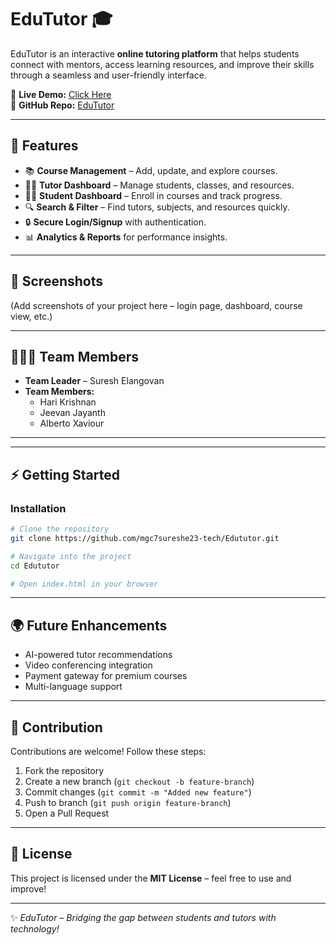 # EduTutor 🎓

EduTutor is an interactive **online tutoring platform** that helps students connect with mentors, access learning resources, and improve their skills through a seamless and user-friendly interface.  

🔗 **Live Demo:** [Click Here](https://4fed0a39ea83af04dc.gradio.live/)  
📂 **GitHub Repo:** [EduTutor](https://github.com/mgc7sureshe23-tech/Edututor.git)  

---

## 🚀 Features  
- 📚 **Course Management** – Add, update, and explore courses.  
- 👩‍🏫 **Tutor Dashboard** – Manage students, classes, and resources.  
- 👨‍🎓 **Student Dashboard** – Enroll in courses and track progress.  
- 🔍 **Search & Filter** – Find tutors, subjects, and resources quickly.  
- 🔒 **Secure Login/Signup** with authentication.  
- 📊 **Analytics & Reports** for performance insights.   

---

## 📸 Screenshots  
(Add screenshots of your project here – login page, dashboard, course view, etc.)  

---

## 👨‍👩‍👦 Team Members  

- **Team Leader** – Suresh Elangovan  
- **Team Members:**  
  - Hari Krishnan  
  - Jeevan Jayanth  
  - Alberto Xaviour  

---

---

## ⚡ Getting Started  

### Installation  
```bash
# Clone the repository
git clone https://github.com/mgc7sureshe23-tech/Edututor.git

# Navigate into the project
cd Edututor

# Open index.html in your browser
```

---

## 🌍 Future Enhancements  
- AI-powered tutor recommendations  
- Video conferencing integration  
- Payment gateway for premium courses  
- Multi-language support  

---

## 🤝 Contribution  
Contributions are welcome! Follow these steps:  
1. Fork the repository  
2. Create a new branch (`git checkout -b feature-branch`)  
3. Commit changes (`git commit -m "Added new feature"`)  
4. Push to branch (`git push origin feature-branch`)  
5. Open a Pull Request  

---

## 📜 License  
This project is licensed under the **MIT License** – feel free to use and improve!  

---

✨ *EduTutor – Bridging the gap between students and tutors with technology!*  
